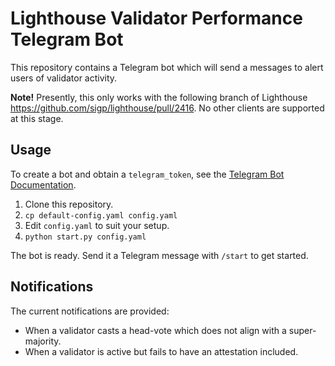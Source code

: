 # Lighthouse Validator Performance Telegram Bot

[Telegram Bot Documentation]: https://core.telegram.org/bots

This repository contains a Telegram bot which will send a messages to alert
users of validator activity.

**Note!** Presently, this only works with the following branch of Lighthouse
https://github.com/sigp/lighthouse/pull/2416. No other clients are supported at
this stage.

## Usage

To create a bot and obtain a `telegram_token`, see the [Telegram Bot Documentation].

1. Clone this repository.
1. `cp default-config.yaml config.yaml`
1. Edit `config.yaml` to suit your setup.
1. `python start.py config.yaml`

The bot is ready. Send it a Telegram message with `/start` to get started.

## Notifications

The current notifications are provided:

- When a validator casts a head-vote which does not align with a
    super-majority.
- When a validator is active but fails to have an attestation included.



